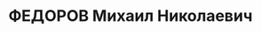 ---
title: ФЕДОРОВ Михаил Николаевич
description: "Род. в 1895. Проживал: г. Орск. Инженер Никельстрой \n  Приговор: ВК\
  \ ВС СССР, 04.02.1938 – ВМН. \n  Реабилитирован 03.08.1957"
---